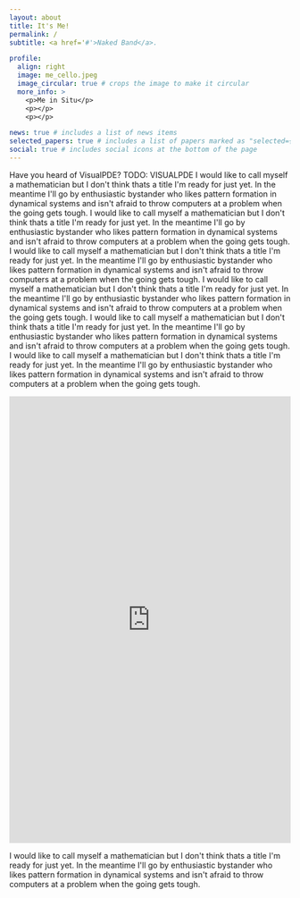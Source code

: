 ```yaml
---
layout: about
title: It's Me!
permalink: /
subtitle: <a href='#'>Naked Band</a>. 

profile:
  align: right
  image: me_cello.jpeg
  image_circular: true # crops the image to make it circular
  more_info: >
    <p>Me in Situ</p>
    <p></p>
    <p></p>

news: true # includes a list of news items
selected_papers: true # includes a list of papers marked as "selected={true}"
social: true # includes social icons at the bottom of the page
---
```


Have you heard of VisualPDE?
TODO: VISUALPDE
I would like to call myself a mathematician but I don't think thats a title I'm ready for just yet. In the meantime I'll go by enthusiastic bystander who likes pattern formation in dynamical systems and isn't afraid to throw computers at a problem when the going gets tough.
I would like to call myself a mathematician but I don't think thats a title I'm ready for just yet. In the meantime I'll go by enthusiastic bystander who likes pattern formation in dynamical systems and isn't afraid to throw computers at a problem when the going gets tough.
I would like to call myself a mathematician but I don't think thats a title I'm ready for just yet. In the meantime I'll go by enthusiastic bystander who likes pattern formation in dynamical systems and isn't afraid to throw computers at a problem when the going gets tough.
I would like to call myself a mathematician but I don't think thats a title I'm ready for just yet. In the meantime I'll go by enthusiastic bystander who likes pattern formation in dynamical systems and isn't afraid to throw computers at a problem when the going gets tough.
I would like to call myself a mathematician but I don't think thats a title I'm ready for just yet. In the meantime I'll go by enthusiastic bystander who likes pattern formation in dynamical systems and isn't afraid to throw computers at a problem when the going gets tough.
I would like to call myself a mathematician but I don't think thats a title I'm ready for just yet. In the meantime I'll go by enthusiastic bystander who likes pattern formation in dynamical systems and isn't afraid to throw computers at a problem when the going gets tough.
<iframe title="VisualPDE simulation" style="border:0;width:100%;height:800;" src="https://visualpde.com/sim/?options=N4IgRgqiBcICYEsBOCDGALANgUwC4gBpwA1GeZNLPQ8JMgVgDp6awA3MgJQEEA5AERqpB0XEgCu2InAhRYARhozSsALSoAVOID0ACnkBqcQD0ATAEolxFSEXSA6vbIAGJWV0eAHqvkAWZ+baABwBZgAEBmEeAJ4+-oEh5uGqYfJJAMxhKV5xAcGhphoxuQmhmQA8Ya7SAM5kpiFKHKISUvD40M6Mzs70RKhyIF09diAA1mSoALy+ANwAhlNd8rM0ALbz9czrCC7dPb5BpvK9zgCcAOzO6b5nvgBsowAOZADC4jW4APZrNEiD4iK8lU4ksRCQNnEqnmGg44KcsGqIBqAEcYGJJEQauJ0a0iAB3OBkHEEl6wEnIhBrAAqCFwODIAGlsJgcEhAMgEAGVsABzFlhBAAOzC8zC6Gw8yQ+AAvkA&logo_only" frameborder="0"></iframe>

I would like to call myself a mathematician but I don't think thats a title I'm ready for just yet. In the meantime I'll go by enthusiastic bystander who likes pattern formation in dynamical systems and isn't afraid to throw computers at a problem when the going gets tough.

<!-- I call myself a mathematician but that's only because I've spent a lot (relatively!) time doing it. Likewise, I could also be a musician. Unfortunately neither is true and the reality is somewhere between `enthusiastic bystander` and whatever label I've decided to go with this morning. -->
<!-- 
Link to your social media connections, too. This theme is set up to use [Font Awesome icons](https://fontawesome.com/) and [Academicons](https://jpswalsh.github.io/academicons/), like the ones below. Add your Facebook, Twitter, LinkedIn, Google Scholar, or just disable all of them. -->
